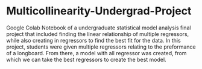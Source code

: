 # Multicollinearity-Undergrad-Project
Google Colab Notebook of a undergraduate statistical model analysis final project that included finding the linear relationship of multiple regressors, while also creating in regressors to find the best fit for the data. In this project, students were given multiple regressors relating to the preformance of a longboard. From there, a model with all regressor was created, from which we can take the best regressors to create the best model. 
